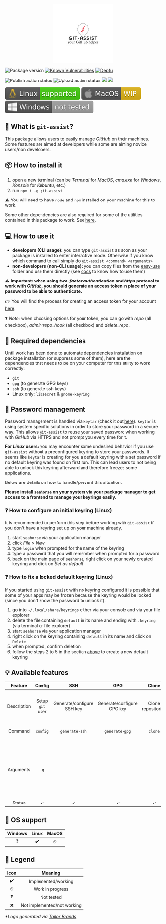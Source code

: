 <div style="display: flex; justify-content: center; align-items: center; width: 100%;">
  <img src="static/git-assist-logo.jpg">
</div>

![Package version](https://img.shields.io/github/package-json/v/alexlemaire/git-assist?color=blue)
[![Known Vulnerabilities](https://snyk.io/test/github/alexlemaire/git-assist/badge.svg)](https://snyk.io/test/github/alexlemaire/git-assist)
[![Depfu](https://badges.depfu.com/badges/370e3d75a8141b8e5bf0ea1f2c891132/overview.svg)](https://depfu.com/github/alexlemaire/git-assist?project_id=11766)

![Publish action status](https://img.shields.io/github/workflow/status/alexlemaire/git-assist/publish?label=publish&logo=npm)
![Upload action status](https://img.shields.io/github/workflow/status/alexlemaire/git-assist/upload?label=upload&logo=Amazon%20AWS)
[![](https://img.shields.io/codeclimate/maintainability/alexlemaire/git-assist?label=maintainability&logo=Code%20Climate)](https://codeclimate.com/github/alexlemaire/git-assist)
[![](https://img.shields.io/codeclimate/tech-debt/alexlemaire/git-assist?label=technical%20debt&logo=Code%20Climate)](https://codeclimate.com/github/alexlemaire/git-assist)
<!-- [![](https://img.shields.io/codeclimate/coverage/alexlemaire/git-assist?label=test%20coverage&logo=Code%20Climate)](https://codeclimate.com/github/alexlemaire/git-assist) -->

![Linux support](static/linux-badge.svg)
![MacOS support](static/mac-badge.svg)
![Windows support](static/windows-badge.svg)

## :space_invader: What is `git-assist`?

This package allows users to easily manage _GitHub_ on their machines. Some features are aimed at developers while some are aiming novice users/non developers.

## :package: How to install it

1. open a new terminal (can be _Terminal_ for _MacOS_, _cmd.exe_ for _Windows_, _Konsole_ for _Kubuntu_, etc.)
2. run `npm i -g git-assist`

:warning: You will need to have `node` and `npm` installed on your machine for this to work.

Some other dependencies are also required for some of the utilities contained in this package to work. See [here](#link-required-dependencies).

## :computer: How to use it

- **developers (CLI usage):** you can type `git-assist` as soon as your package is installed to enter interactive mode. Otherwise if you know which command to call simply do `git-assist <command> <arguments>`
- **non-developers (non-CLI usage):** you can copy files from the [easy-use](./easy-use) folder and use them directly (see [docs](./easy-use/README.md) to know how to use them)

:warning: **Important: when using _two-factor authentication_ and _https_ protocol to work with _GitHub_, you should generate an access token in place of your password to be able to authenticate.**

:point_right: You will find the process for creating an access token for your account [here](https://help.github.com/en/github/authenticating-to-github/creating-a-personal-access-token-for-the-command-line).

:question: _Note:_ when choosing options for your token, you can go with _repo_ (all checkbox), _admin:repo_hook_ (all checkbox) and _delete_repo_.

## :link: Required dependencies

Until work has been done to automate dependencies installation on package installation (or suppress some of them), here are the dependencies that needs to be on your computer for this utility to work correctly:
- `git`
- `gpg` (to generate GPG keys)
- `ssh` (to generate ssh keys)
- Linux only: `libsecret` & `gnome-keyring`

## :closed_lock_with_key: Password management

Password management is handled via `keytar` (check it out [here](https://www.npmjs.com/package/keytar)). `keytar` is using system specific solutions in order to store your password in a secure way. This allows `git-assist` to reuse your saved password when working with _GitHub_ via HTTPS and not prompt you every time for it.

**For _Linux_ users:** you may encounter some undesired behavior if you use `git-assist` without a preconfigured keyring to store your passwords. It seems like `keytar` is creating for you a default keyring with a set password if no default keyring was found on first run. This can lead users to not being able to unlock this keyring afterward and therefore freezes some applications.

Below are details on how to handle/prevent this situation.

**Please install `seahorse` on your system via your package manager to get access to a frontend to manage your keyrings easily.**

### :question: How to configure an initial keyring (Linux)

It is recommended to perform this step before working with `git-assist` if you don't have a keyring set up on your machine already.

1. start `seahorse` via your application manager
2. click _File_ > _New_
3. type `login` when prompted for the name of the keyring
4. type a password that you will remember when prompted for a password
5. back on the main page of `seahorse`, right click on your newly created keyring and click on _Set as default_

### :question: How to fix a locked default keyring (Linux)

If you started using `git-assist` with no keyring configured it is possible that some of your apps may be frozen because the keyring would be locked (since you don't know the password to unlock it).

1. go into `~/.local/share/keyrings` either via your console and via your file explorer
2. delete the file containing `default` in its name and ending with `.keyring` (via terminal or file explorer)
3. start `seahorse` via your application manager
4. right click on the keyring containing `default` in its name and click on `Delete`
5. when prompted, confirm deletion
6. follow the steps 2 to 5 in the section [above](#question-how-to-configure-an-initial-keyring-linux) to create a new default keyring

## :bulb: Available features

|   Feature   |      Config      |             SSH            |             GPG            |        Clone       |                              Push                              |             Pull            |                                              Auto-pull                                              |                                        Logs                                        |             Help            |                     Version                     |
|:-----------:|:----------------:|:--------------------------:|:--------------------------:|:------------------:|:--------------------------------------------------------------:|:---------------------------:|:---------------------------------------------------------------------------------------------------:|:----------------------------------------------------------------------------------:|:---------------------------:|:-----------------------------------------------:|
| Description | Setup `git` user | Generate/configure SSH key | Generate/configure GPG key | Clone repositories | Easy push (git add/commit/push all in one via interactive CLI) | Easy pull (interactive CLI) | Automatically pull for repositories (on machine startup/schedule/etc). Offers configuration options |                             Print out desired logs file                            | Get help about `git-assist` | Print current installed version of `git-assist` |
|   Command   |     `config`     |       `generate-ssh`       |       `generate-gpg`       |       `clone`      |                             `push`                             |            `pull`           |                                             `auto-pull`                                             |                                       `logs`                                       |       `--help` or `-h`      |               `--version` or `-v`               |
|  Arguments  |       `-g`       |                            |                            |                    |                                                                |                             |                                          `--config` or `-c`                                         | `[file1, file2, ..., fileN]` `--watch [file]` `--purge [file1, file2, ..., fileN]` |                             |                                                 |
|    Status   |         ✓        |              ✓             |              ✓             |          ✓         |                                ✓                               |              ✓              |                                                  ⏲                                                  |                                          ✓                                         |              ✓              |                        ✓                        |

## :wrench: OS support

| Windows | Linux | MacOS |
|:-------:|:-----:|:-----:|
| ❓       | ✔️     | ⏲     |

## :bookmark: Legend

| Icon |           Meaning           |
|:----:|:---------------------------:|
|   ✔️  |     Implemented/working     |
|   ⏲  |       Work in progress      |
|   ❓  |          Not tested         |
|   ❌  | Not implemented/not working |

_*Logo generated via [Tailor Brands](https://www.tailorbrands.com/)_
